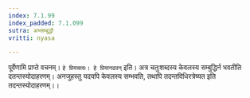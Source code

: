 ```yaml
---
index: 7.1.99
index_padded: 7.1.099
sutra: अभ्सम्बुद्धौ
vritti: nyasa

---
```

पूर्वेणामि प्राप्ते वचनम्। `हे प्रियचत्वः। हे प्रियानढवन्` इति। अत्र चतुःशब्दस्य केवलस्य सम्बुद्धिर्न भवतीति दतन्तस्योदाहरणम्। अनजुहस्तु यदयपि केवलस्य सम्भवति, तथापि तदन्तविधिरत्रेष्यत इति तदन्तस्योदाहरणम्।।